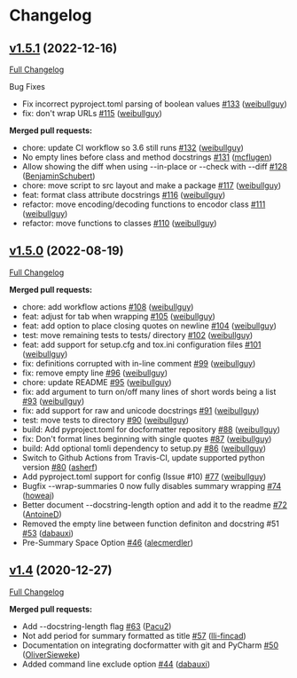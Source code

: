 # Changelog

## [v1.5.1](https://github.com/PyCQA/docformatter/tree/v1.5.1) (2022-12-16)

[Full Changelog](https://github.com/PyCQA/docformatter/compare/v1.5.0...v1.5.1)

Bug Fixes

- Fix incorrect pyproject.toml parsing of boolean values [\#133](https://github.com/PyCQA/docformatter/pull/133) ([weibullguy](https://github.com/weibullguy))
- fix: don't wrap URLs [\#115](https://github.com/PyCQA/docformatter/pull/115) ([weibullguy](https://github.com/weibullguy))

**Merged pull requests:**

- chore: update CI workflow so 3.6 still runs [\#132](https://github.com/PyCQA/docformatter/pull/132) ([weibullguy](https://github.com/weibullguy))
- No empty lines before class and method docstrings [\#131](https://github.com/PyCQA/docformatter/pull/131) ([mcflugen](https://github.com/mcflugen))
- Allow showing the diff when using --in-place or --check with --diff [\#128](https://github.com/PyCQA/docformatter/pull/128) ([BenjaminSchubert](https://github.com/BenjaminSchubert))
- chore: move script to src layout and make a package [\#117](https://github.com/PyCQA/docformatter/pull/117) ([weibullguy](https://github.com/weibullguy))
- feat: format class attribute docstrings [\#116](https://github.com/PyCQA/docformatter/pull/116) ([weibullguy](https://github.com/weibullguy))
- refactor: move encoding/decoding functions to encodor class [\#111](https://github.com/PyCQA/docformatter/pull/111) ([weibullguy](https://github.com/weibullguy))
- refactor: move functions to classes [\#110](https://github.com/PyCQA/docformatter/pull/110) ([weibullguy](https://github.com/weibullguy))

## [v1.5.0](https://github.com/PyCQA/docformatter/tree/v1.5.0) (2022-08-19)

[Full Changelog](https://github.com/PyCQA/docformatter/compare/v1.4...v1.5.0)

**Merged pull requests:**

- chore: add workflow actions [\#108](https://github.com/PyCQA/docformatter/pull/108) ([weibullguy](https://github.com/weibullguy))
- feat: adjust for tab when wrapping [\#105](https://github.com/PyCQA/docformatter/pull/105) ([weibullguy](https://github.com/weibullguy))
- feat: add option to place closing quotes on newline [\#104](https://github.com/PyCQA/docformatter/pull/104) ([weibullguy](https://github.com/weibullguy))
- test: move remaining tests to tests/ directory [\#102](https://github.com/PyCQA/docformatter/pull/102) ([weibullguy](https://github.com/weibullguy))
- feat: add support for setup.cfg and tox.ini configuration files [\#101](https://github.com/PyCQA/docformatter/pull/101) ([weibullguy](https://github.com/weibullguy))
- fix: definitions corrupted with in-line comment [\#99](https://github.com/PyCQA/docformatter/pull/99) ([weibullguy](https://github.com/weibullguy))
- fix: remove empty line [\#96](https://github.com/PyCQA/docformatter/pull/96) ([weibullguy](https://github.com/weibullguy))
- chore: update README [\#95](https://github.com/PyCQA/docformatter/pull/95) ([weibullguy](https://github.com/weibullguy))
- fix: add argument to turn on/off many lines of short words being a list [\#93](https://github.com/PyCQA/docformatter/pull/93) ([weibullguy](https://github.com/weibullguy))
- fix: add support for raw and unicode docstrings [\#91](https://github.com/PyCQA/docformatter/pull/91) ([weibullguy](https://github.com/weibullguy))
- test: move tests to directory [\#90](https://github.com/PyCQA/docformatter/pull/90) ([weibullguy](https://github.com/weibullguy))
- build: Add pyproject.toml for docformatter repository [\#88](https://github.com/PyCQA/docformatter/pull/88) ([weibullguy](https://github.com/weibullguy))
- fix: Don't format lines beginning with single quotes [\#87](https://github.com/PyCQA/docformatter/pull/87) ([weibullguy](https://github.com/weibullguy))
- build: Add optional tomli dependency to setup.py [\#86](https://github.com/PyCQA/docformatter/pull/86) ([weibullguy](https://github.com/weibullguy))
- Switch to Github Actions from Travis-CI, update supported python version [\#80](https://github.com/PyCQA/docformatter/pull/80) ([asherf](https://github.com/asherf))
- Add pyproject.toml support for config \(Issue \#10\) [\#77](https://github.com/PyCQA/docformatter/pull/77) ([weibullguy](https://github.com/weibullguy))
- Bugfix --wrap-summaries 0 now fully disables summary wrapping [\#74](https://github.com/PyCQA/docformatter/pull/74) ([howeaj](https://github.com/howeaj))
- Better document --docstring-length option and add it to the readme [\#72](https://github.com/PyCQA/docformatter/pull/72) ([AntoineD](https://github.com/AntoineD))
- Removed the empty line between function definiton and docstring \#51 [\#53](https://github.com/PyCQA/docformatter/pull/53) ([dabauxi](https://github.com/dabauxi))
- Pre-Summary Space Option [\#46](https://github.com/PyCQA/docformatter/pull/46) ([alecmerdler](https://github.com/alecmerdler))

## [v1.4](https://github.com/PyCQA/docformatter/tree/v1.4) (2020-12-27)

[Full Changelog](https://github.com/PyCQA/docformatter/compare/v1.3.1...v1.4)

**Merged pull requests:**

- Add --docstring-length flag [\#63](https://github.com/PyCQA/docformatter/pull/63) ([Pacu2](https://github.com/Pacu2))
- Not add period for summary formatted as title [\#57](https://github.com/PyCQA/docformatter/pull/57) ([lli-fincad](https://github.com/lli-fincad))
- Documentation on integrating docformatter with git and PyCharm [\#50](https://github.com/PyCQA/docformatter/pull/50) ([OliverSieweke](https://github.com/OliverSieweke))
- Added command line exclude option [\#44](https://github.com/PyCQA/docformatter/pull/44) ([dabauxi](https://github.com/dabauxi))



